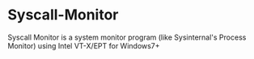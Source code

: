 # Syscall-Monitor
Syscall Monitor is a system monitor program (like Sysinternal's Process Monitor) using Intel VT-X/EPT for Windows7+
